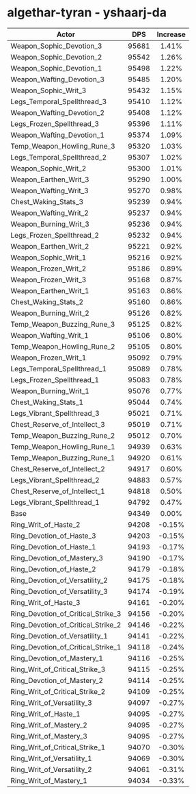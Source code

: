 # algethar-tyran - yshaarj-da
| Actor | DPS | Increase |
|---|:---:|:---:|
|Weapon_Sophic_Devotion_3|95681|1.41%|
|Weapon_Sophic_Devotion_2|95542|1.26%|
|Weapon_Sophic_Devotion_1|95498|1.22%|
|Weapon_Wafting_Devotion_3|95485|1.20%|
|Weapon_Sophic_Writ_3|95432|1.15%|
|Legs_Temporal_Spellthread_3|95410|1.12%|
|Weapon_Wafting_Devotion_2|95408|1.12%|
|Legs_Frozen_Spellthread_3|95396|1.11%|
|Weapon_Wafting_Devotion_1|95374|1.09%|
|Temp_Weapon_Howling_Rune_3|95320|1.03%|
|Legs_Temporal_Spellthread_2|95307|1.02%|
|Weapon_Sophic_Writ_2|95300|1.01%|
|Weapon_Earthen_Writ_3|95290|1.00%|
|Weapon_Wafting_Writ_3|95270|0.98%|
|Chest_Waking_Stats_3|95239|0.94%|
|Weapon_Wafting_Writ_2|95237|0.94%|
|Weapon_Burning_Writ_3|95236|0.94%|
|Legs_Frozen_Spellthread_2|95232|0.94%|
|Weapon_Earthen_Writ_2|95221|0.92%|
|Weapon_Sophic_Writ_1|95216|0.92%|
|Weapon_Frozen_Writ_2|95186|0.89%|
|Weapon_Frozen_Writ_3|95168|0.87%|
|Weapon_Earthen_Writ_1|95163|0.86%|
|Chest_Waking_Stats_2|95160|0.86%|
|Weapon_Burning_Writ_2|95126|0.82%|
|Temp_Weapon_Buzzing_Rune_3|95125|0.82%|
|Weapon_Wafting_Writ_1|95106|0.80%|
|Temp_Weapon_Howling_Rune_2|95105|0.80%|
|Weapon_Frozen_Writ_1|95092|0.79%|
|Legs_Temporal_Spellthread_1|95089|0.78%|
|Legs_Frozen_Spellthread_1|95083|0.78%|
|Weapon_Burning_Writ_1|95076|0.77%|
|Chest_Waking_Stats_1|95044|0.74%|
|Legs_Vibrant_Spellthread_3|95021|0.71%|
|Chest_Reserve_of_Intellect_3|95019|0.71%|
|Temp_Weapon_Buzzing_Rune_2|95012|0.70%|
|Temp_Weapon_Howling_Rune_1|94939|0.63%|
|Temp_Weapon_Buzzing_Rune_1|94920|0.61%|
|Chest_Reserve_of_Intellect_2|94917|0.60%|
|Legs_Vibrant_Spellthread_2|94883|0.57%|
|Chest_Reserve_of_Intellect_1|94818|0.50%|
|Legs_Vibrant_Spellthread_1|94792|0.47%|
|Base|94349|0.00%|
|Ring_Writ_of_Haste_2|94208|-0.15%|
|Ring_Devotion_of_Haste_3|94203|-0.15%|
|Ring_Devotion_of_Haste_1|94193|-0.17%|
|Ring_Devotion_of_Mastery_3|94190|-0.17%|
|Ring_Devotion_of_Haste_2|94179|-0.18%|
|Ring_Devotion_of_Versatility_2|94175|-0.18%|
|Ring_Devotion_of_Versatility_3|94174|-0.19%|
|Ring_Writ_of_Haste_3|94161|-0.20%|
|Ring_Devotion_of_Critical_Strike_3|94156|-0.20%|
|Ring_Devotion_of_Critical_Strike_2|94146|-0.22%|
|Ring_Devotion_of_Versatility_1|94141|-0.22%|
|Ring_Devotion_of_Critical_Strike_1|94118|-0.24%|
|Ring_Devotion_of_Mastery_1|94116|-0.25%|
|Ring_Writ_of_Critical_Strike_3|94115|-0.25%|
|Ring_Devotion_of_Mastery_2|94114|-0.25%|
|Ring_Writ_of_Critical_Strike_2|94109|-0.25%|
|Ring_Writ_of_Versatility_3|94097|-0.27%|
|Ring_Writ_of_Haste_1|94095|-0.27%|
|Ring_Writ_of_Mastery_2|94095|-0.27%|
|Ring_Writ_of_Mastery_3|94095|-0.27%|
|Ring_Writ_of_Critical_Strike_1|94070|-0.30%|
|Ring_Writ_of_Versatility_1|94069|-0.30%|
|Ring_Writ_of_Versatility_2|94061|-0.31%|
|Ring_Writ_of_Mastery_1|94034|-0.33%|
